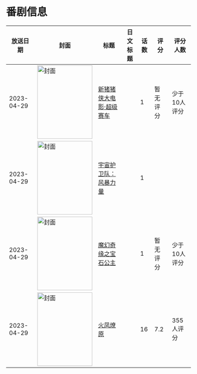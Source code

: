 # 番剧信息

|放送日期|封面|标题|日文标题|话数|评分|评分人数|
|---|---|---|---|---|---|---|
|2023-04-29|<img src="https://lain.bgm.tv/pic/cover/c/10/9a/423649_yu4T4.jpg" alt="封面" style="width:150px;height:200px;object-fit:cover;">|[新猪猪侠大电影·超级赛车](https://bangumi.tv/subject/423649)||1|暂无评分|少于10人评分|
|2023-04-29|<img src="https://lain.bgm.tv/pic/cover/c/51/79/429332_czSM1.jpg" alt="封面" style="width:150px;height:200px;object-fit:cover;">|[宇宙护卫队：风暴力量](https://bangumi.tv/subject/429332)||1|||
|2023-04-29|<img src="https://lain.bgm.tv/pic/cover/c/d3/09/425940_09gW9.jpg" alt="封面" style="width:150px;height:200px;object-fit:cover;">|[魔幻奇缘之宝石公主](https://bangumi.tv/subject/425940)||1|暂无评分|少于10人评分|
|2023-04-29|<img src="https://lain.bgm.tv/pic/cover/c/eb/f1/293847_G0jpp.jpg" alt="封面" style="width:150px;height:200px;object-fit:cover;">|[火凤燎原](https://bangumi.tv/subject/293847)||16|7.2|355人评分|

